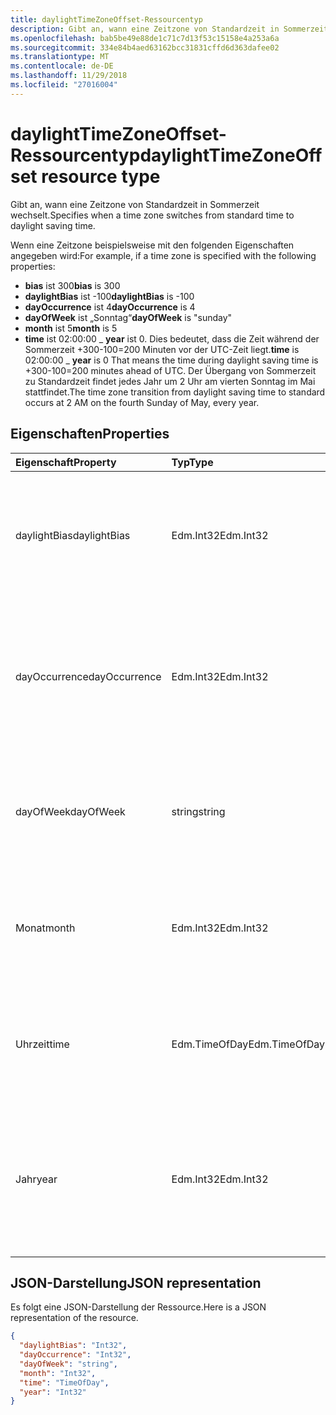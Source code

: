 ```yaml
---
title: daylightTimeZoneOffset-Ressourcentyp
description: Gibt an, wann eine Zeitzone von Standardzeit in Sommerzeit wechselt.
ms.openlocfilehash: bab5be49e88de1c71c7d13f53c15158e4a253a6a
ms.sourcegitcommit: 334e84b4aed63162bcc31831cffd6d363dafee02
ms.translationtype: MT
ms.contentlocale: de-DE
ms.lasthandoff: 11/29/2018
ms.locfileid: "27016004"
---
```

# <a name="daylighttimezoneoffset-resource-type"></a><span data-ttu-id="ec96b-103">daylightTimeZoneOffset-Ressourcentyp</span><span class="sxs-lookup"><span data-stu-id="ec96b-103">daylightTimeZoneOffset resource type</span></span>

<span data-ttu-id="ec96b-104">Gibt an, wann eine Zeitzone von Standardzeit in Sommerzeit wechselt.</span><span class="sxs-lookup"><span data-stu-id="ec96b-104">Specifies when a time zone switches from standard time to daylight saving time.</span></span>

<span data-ttu-id="ec96b-105">Wenn eine Zeitzone beispielsweise mit den folgenden Eigenschaften angegeben wird:</span><span class="sxs-lookup"><span data-stu-id="ec96b-105">For example, if a time zone is specified with the following properties:</span></span>

- <span data-ttu-id="ec96b-106">**bias** ist 300</span><span class="sxs-lookup"><span data-stu-id="ec96b-106">**bias** is 300</span></span>
- <span data-ttu-id="ec96b-107">**daylightBias** ist -100</span><span class="sxs-lookup"><span data-stu-id="ec96b-107">**daylightBias** is -100</span></span>
- <span data-ttu-id="ec96b-108">**dayOccurrence** ist 4</span><span class="sxs-lookup"><span data-stu-id="ec96b-108">**dayOccurrence** is 4</span></span>
- <span data-ttu-id="ec96b-109">**dayOfWeek** ist „Sonntag“</span><span class="sxs-lookup"><span data-stu-id="ec96b-109">**dayOfWeek** is "sunday"</span></span>
- <span data-ttu-id="ec96b-110">**month** ist 5</span><span class="sxs-lookup"><span data-stu-id="ec96b-110">**month** is 5</span></span>
- <span data-ttu-id="ec96b-111">**time** ist  02:00:00 _ **year** ist 0. Dies bedeutet, dass die Zeit während der Sommerzeit +300-100=200 Minuten vor der UTC-Zeit liegt.</span><span class="sxs-lookup"><span data-stu-id="ec96b-111">**time** is 02:00:00 _ **year** is 0 That means the time during daylight saving time is +300-100=200 minutes ahead of UTC.</span></span> <span data-ttu-id="ec96b-112">Der Übergang von Sommerzeit zu Standardzeit findet jedes Jahr um 2 Uhr am vierten Sonntag im Mai stattfindet.</span><span class="sxs-lookup"><span data-stu-id="ec96b-112">The time zone transition from daylight saving time to standard occurs at 2 AM on the fourth Sunday of May, every year.</span></span>


## <a name="properties"></a><span data-ttu-id="ec96b-113">Eigenschaften</span><span class="sxs-lookup"><span data-stu-id="ec96b-113">Properties</span></span>
| <span data-ttu-id="ec96b-114">Eigenschaft</span><span class="sxs-lookup"><span data-stu-id="ec96b-114">Property</span></span>     | <span data-ttu-id="ec96b-115">Typ</span><span class="sxs-lookup"><span data-stu-id="ec96b-115">Type</span></span>   |<span data-ttu-id="ec96b-116">Beschreibung</span><span class="sxs-lookup"><span data-stu-id="ec96b-116">Description</span></span>|
|:---------------|:--------|:----------|
| <span data-ttu-id="ec96b-117">daylightBias</span><span class="sxs-lookup"><span data-stu-id="ec96b-117">daylightBias</span></span> | <span data-ttu-id="ec96b-118">Edm.Int32</span><span class="sxs-lookup"><span data-stu-id="ec96b-118">Edm.Int32</span></span> | <span data-ttu-id="ec96b-119">Der Zeitversatz der Sommerzeit von der Koordinierten Weltzeit (UTC).</span><span class="sxs-lookup"><span data-stu-id="ec96b-119">The time offset from Coordinated Universal Time (UTC) for daylight saving time.</span></span> <span data-ttu-id="ec96b-120">Dieser Wert wird in Minuten angegeben.</span><span class="sxs-lookup"><span data-stu-id="ec96b-120">This value is in minutes.</span></span>  |
| <span data-ttu-id="ec96b-121">dayOccurrence</span><span class="sxs-lookup"><span data-stu-id="ec96b-121">dayOccurrence</span></span> | <span data-ttu-id="ec96b-122">Edm.Int32</span><span class="sxs-lookup"><span data-stu-id="ec96b-122">Edm.Int32</span></span> | <span data-ttu-id="ec96b-123">Stellt das n-te Vorkommen des Wochentags dar, an dem der Übergang von Standardzeit zu Sommerzeit erfolgt.</span><span class="sxs-lookup"><span data-stu-id="ec96b-123">Represents the nth occurrence of the day of week that the transition from standard time to daylight saving time occurs.</span></span> |
| <span data-ttu-id="ec96b-124">dayOfWeek</span><span class="sxs-lookup"><span data-stu-id="ec96b-124">dayOfWeek</span></span> | <span data-ttu-id="ec96b-125">string</span><span class="sxs-lookup"><span data-stu-id="ec96b-125">string</span></span> | <span data-ttu-id="ec96b-126">Stellt den Wochentag dar, an dem der Übergang von Standardzeit zu Sommerzeit erfolgt.</span><span class="sxs-lookup"><span data-stu-id="ec96b-126">Represents the day of the week when the transition from standard time to daylight saving time occurs.</span></span> |
| <span data-ttu-id="ec96b-127">Monat</span><span class="sxs-lookup"><span data-stu-id="ec96b-127">month</span></span> | <span data-ttu-id="ec96b-128">Edm.Int32</span><span class="sxs-lookup"><span data-stu-id="ec96b-128">Edm.Int32</span></span> | <span data-ttu-id="ec96b-129">Stellt den Monat dar, in dem der Übergang von Standardzeit zu Sommerzeit erfolgt.</span><span class="sxs-lookup"><span data-stu-id="ec96b-129">Represents the month of the year when the transition from standard time to daylight saving time occurs.</span></span> |
| <span data-ttu-id="ec96b-130">Uhrzeit</span><span class="sxs-lookup"><span data-stu-id="ec96b-130">time</span></span> | <span data-ttu-id="ec96b-131">Edm.TimeOfDay</span><span class="sxs-lookup"><span data-stu-id="ec96b-131">Edm.TimeOfDay</span></span> | <span data-ttu-id="ec96b-132">Stellt die Uhrzeit dar, zu der der Übergang von Standardzeit zu Sommerzeit erfolgt.</span><span class="sxs-lookup"><span data-stu-id="ec96b-132">Represents the time of day when the transition from standard time to daylight saving time occurs.</span></span> |
| <span data-ttu-id="ec96b-133">Jahr</span><span class="sxs-lookup"><span data-stu-id="ec96b-133">year</span></span> | <span data-ttu-id="ec96b-134">Edm.Int32</span><span class="sxs-lookup"><span data-stu-id="ec96b-134">Edm.Int32</span></span> | <span data-ttu-id="ec96b-135">Stellt dar, wie häufig der Wechsel von Standardzeit zu Sommerzeit in einem Jahr erfolgt.</span><span class="sxs-lookup"><span data-stu-id="ec96b-135">Represents how frequently in terms of years the change from standard time to daylight saving time occurs.</span></span> <span data-ttu-id="ec96b-136">Der Wert 0 bedeutet z. B. jedes Jahr.</span><span class="sxs-lookup"><span data-stu-id="ec96b-136">For example, a value of 0 means every year.</span></span>|


## <a name="json-representation"></a><span data-ttu-id="ec96b-137">JSON-Darstellung</span><span class="sxs-lookup"><span data-stu-id="ec96b-137">JSON representation</span></span>

<span data-ttu-id="ec96b-138">Es folgt eine JSON-Darstellung der Ressource.</span><span class="sxs-lookup"><span data-stu-id="ec96b-138">Here is a JSON representation of the resource.</span></span>

<!-- {
  "blockType": "resource",
  "optionalProperties": [

  ],
  "baseType": "microsoft.graph.standardTimeZoneOffset",
  "@odata.type": "microsoft.graph.daylightTimeZoneOffset"
}-->

```json
{
  "daylightBias": "Int32",
  "dayOccurrence": "Int32",
  "dayOfWeek": "string",
  "month": "Int32",
  "time": "TimeOfDay",
  "year": "Int32"
}

```

<!-- uuid: 8fcb5dbc-d5aa-4681-8e31-b001d5168d79
2015-10-25 14:57:30 UTC -->
<!-- {
  "type": "#page.annotation",
  "description": "daylightTimeZoneOffset resource",
  "keywords": "",
  "section": "documentation",
  "tocPath": ""
}-->